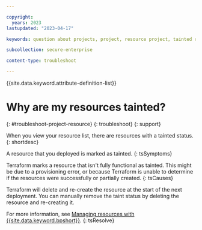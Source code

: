 ```yaml
---

copyright:
  years: 2023
lastupdated: "2023-04-17"

keywords: question about projects, project, resource project, tainted resource, tainted project

subcollection: secure-enterprise

content-type: troubleshoot

---
```


{{site.data.keyword.attribute-definition-list}}

# Why are my resources tainted?
{: #troubleshoot-project-resource}
{: troubleshoot}
{: support}

When you view your resource list, there are resources with a tainted status.
{: shortdesc}

A resource that you deployed is marked as tainted.
{: tsSymptoms}

Terraform marks a resource that isn't fully functional as tainted. This might be due to a provisioning error, or because Terraform is unable to determine if the resources were successfully or partially created.
{: tsCauses}

Terraform will delete and re-create the resource at the start of the next deployment. You can manually remove the taint status by deleting the resource and re-creating it.

For more information, see [Managing resources with {{site.data.keyword.bpshort}}](/docs/schematics?topic=schematics-manage-lifecycle&interface=ui#update-resources).
{: tsResolve}
